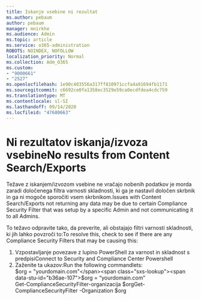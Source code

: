 ```yaml
---
title: Iskanje vsebine ni rezultat
ms.author: pebaum
author: pebaum
manager: mnirkhe
ms.audience: Admin
ms.topic: article
ms.service: o365-administration
ROBOTS: NOINDEX, NOFOLLOW
localization_priority: Normal
ms.collection: Adm_O365
ms.custom:
- "9000661"
- "2527"
ms.openlocfilehash: 1e90c403556a317ff810971ccfa4a91694fb1171
ms.sourcegitcommit: c6692ce0fa1358ec3529e59ca0ecdfdea4cdc759
ms.translationtype: MT
ms.contentlocale: sl-SI
ms.lasthandoff: 09/14/2020
ms.locfileid: "47680663"
---
```

# <a name="no-results-from-content-searchexports"></a><span data-ttu-id="b36ae-102">Ni rezultatov iskanja/izvoza vsebine</span><span class="sxs-lookup"><span data-stu-id="b36ae-102">No results from Content Search/Exports</span></span>

<span data-ttu-id="b36ae-103">Težave z iskanjem/izvozom vsebine ne vračajo nobenih podatkov je morda zaradi določenega filtra varnosti skladnosti, ki ga je nastavil določen skrbnik in ga ni mogoče sporočiti vsem skrbnikom.</span><span class="sxs-lookup"><span data-stu-id="b36ae-103">Issues with Content Search/Exports not returning any data may be due to certain Compliance Security Filter that was setup by a specific Admin and not communicating it to all Admins.</span></span>

<span data-ttu-id="b36ae-104">To težavo odpravite tako, da preverite, ali obstajajo filtri varnosti skladnosti, ki jih lahko povzroči to:</span><span class="sxs-lookup"><span data-stu-id="b36ae-104">To resolve this, check to see if there are any Compliance Security Filters that may be causing this:</span></span>
1. <span data-ttu-id="b36ae-105">Vzpostavljanje povezave z lupino PowerShell za varnost in skladnost s predpisi</span><span class="sxs-lookup"><span data-stu-id="b36ae-105">Connect to Security and Compliance Center Powershell</span></span>
2. <span data-ttu-id="b36ae-106">Zaženite ta ukazov:</span><span class="sxs-lookup"><span data-stu-id="b36ae-106">Run the following commandlets:</span></span>
<br><span data-ttu-id="b36ae-107">$org = "yourdomain.com"</span><span class="sxs-lookup"><span data-stu-id="b36ae-107">$org = “yourdomain.com”</span></span>
<br><span data-ttu-id="b36ae-108">Get-ComplianceSecurityFilter-organizacija $org</span><span class="sxs-lookup"><span data-stu-id="b36ae-108">Get-ComplianceSecurityFilter -Organization $org</span></span>